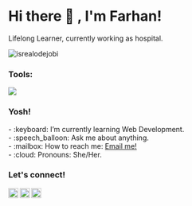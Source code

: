 # <strong>Hi there :wave: , I'm Farhan!</strong>
Lifelong Learner, currently working as hospital.
<p align="left"> <img src="https://komarev.com/ghpvc/?username=goonesmile&label=Profile%20views&color=0e75b6&style=flat" alt="isrealodejobi" />
</p>

### <summary><strong>Tools:</strong></summary>
<p>
    <img src="https://img.shields.io/badge/Text%20Editor-Visual%20Studio%20Code-blue?&logo=visual%20studio%20code&logoColor=blue" />
</p>

### <summary><strong>Yosh!</strong></summary>
<p>
    - :keyboard: I’m currently learning Web Development. </br>
    - :speech_balloon: Ask me about anything.</br>
    - :mailbox: How to reach me: <a href="mailto:farhanpoetra011@gmail.com">Email me!</a>  </br>
    - :cloud: Pronouns: She/Her. </br>
<p>
 
### <summary><strong>Let's connect!</strong></summary>
<a href="https://twitter.com/FarhanA68418">
  <img align="left" alt="Goo's Twitter" width="20px" src="[https://simpleicons.now.sh/twitter/495f7e](https://upload.wikimedia.org/wikipedia/commons/thumb/c/ce/X_logo_2023.svg/1024px-X_logo_2023.svg.png)" />
</a>
<a href="https://www.instagram.com/farhnaldy__/">
  <img align="left" alt="Goo's Instagram" width="20px" src="https://simpleicons.now.sh/instagram/495f7e" />
</a>
<a href="https://yours.com/">
  <img align="left" alt="Goo's Blog" width="20px" src="https://simpleicons.now.sh/blogger/495f7e" />
</a>
